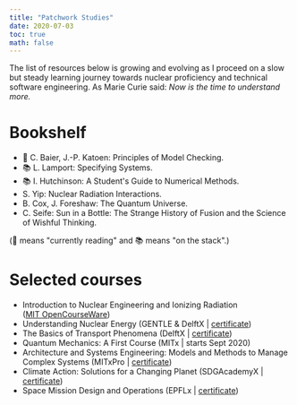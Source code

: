 ```yaml
---
title: "Patchwork Studies"
date: 2020-07-03
toc: true
math: false
---
```


The list of resources below is growing and evolving as I proceed on a slow but steady learning journey towards nuclear proficiency and technical software engineering. As Marie Curie said: _Now is the time to understand more._

# Bookshelf

* 📖 C. Baier, J.-P. Katoen: Principles of Model Checking.
* 📚 L. Lamport: Specifying Systems.
* 📚 I. Hutchinson: A Student's Guide to Numerical Methods.
* S. Yip: Nuclear Radiation Interactions.
* B. Cox, J. Foreshaw: The Quantum Universe.
* C. Seife: Sun in a Bottle: The Strange History of Fusion and the Science of Wishful Thinking.

(📖 means "currently reading" and 📚 means "on the stack".)

# Selected courses

* Introduction to Nuclear Engineering and Ionizing Radiation  
  ([MIT OpenCourseWare](https://ocw.mit.edu/courses/nuclear-engineering/22-01-introduction-to-nuclear-engineering-and-ionizing-radiation-fall-2016/lecture-videos/))
* Understanding Nuclear Energy
  (GENTLE & DelftX | [certificate](https://courses.edx.org/certificates/8dec05e14fd846cdadffe75adeb91c07))
* The Basics of Transport Phenomena
  (DelftX | [certificate](https://courses.edx.org/certificates/037f03eb60a34a0cbf87bb7e409f313f))
* Quantum Mechanics: A First Course
  (MITx | starts Sept 2020)  
* Architecture and Systems Engineering: Models and Methods to Manage Complex Systems
  (MITxPro | [certificate](https://xpro.mit.edu/certificate/program/5060051c-301b-4e7c-96e7-46b2c323a09f/))
* Climate Action: Solutions for a Changing Planet
  (SDGAcademyX | [certificate](https://courses.edx.org/certificates/b78c0a1559314a75909cc6b03232e4f8))
* Space Mission Design and Operations
  (EPFLx | [certificate](https://courses.edx.org/certificates/ba8373e783f54519bebdf080200197b7))
